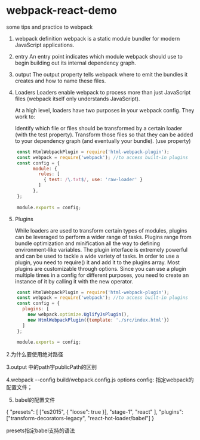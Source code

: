 # webpack-react-demo
some tips and practice to webpack

1. webpack definition
    webpack is a static module bundler for modern JavaScript applications. 

2. entry
    An entry point indicates which module webpack should use to begin building out its internal dependency graph. 

3. output
    The output property tells webpack where to emit the bundles it creates and how to name these files.

4. Loaders
    Loaders enable webpack to process more than just JavaScript files (webpack itself only understands JavaScript).
    
    At a high level, loaders have two purposes in your webpack config. They work to:
    
    Identify which file or files should be transformed by a certain loader (with the test property).
    Transform those files so that they can be added to your dependency graph (and eventually your bundle). (use property)
    
```javascript
    const HtmlWebpackPlugin = require('html-webpack-plugin');
    const webpack = require('webpack'); //to access built-in plugins
    const config = {
          module: {
            rules: [
              { test: /\.txt$/, use: 'raw-loader' }
            ]
          },
    };
    
    module.exports = config;
```

5. Plugins

    While loaders are used to transform certain types of modules, plugins can be leveraged to perform a wider range of tasks. Plugins range from bundle optimization and minification all the way to defining environment-like variables. 
The plugin interface is extremely powerful and can be used to tackle a wide variety of tasks. In order to use a plugin, you need to require() it and add it to the plugins array. Most plugins are customizable through options. 
Since you can use a plugin multiple times in a config for different purposes, you need to create an instance of it by calling it with the new operator.

```javascript
    const HtmlWebpackPlugin = require('html-webpack-plugin');
    const webpack = require('webpack'); //to access built-in plugins
    const config = {
      plugins: [
        new webpack.optimize.UglifyJsPlugin(),
        new HtmlWebpackPlugin({template: './src/index.html'})
      ]
    };
    
    module.exports = config;
```






2.为什么要使用绝对路径


3.output 中的path宇publicPath的区别


4.webpack --config build/webpack.config.js
options config: 指定webpack的配置文件；


5. babel的配置文件

{
  "presets": [
    ["es2015", { "loose": true }],
    "stage-1",
    "react"
  ],
  "plugins": ["transform-decorators-legacy", "react-hot-loader/babel"]
}

presets指定babel支持的语法



 
